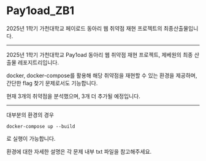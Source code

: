 # Pay1oad_ZB1
2025년 1학기 가천대학교 페이로드 동아리 웹 취약점 재현 프로젝트의 최종산출물입니다.


---


2025년 1학기 가천대학교 Pay1oad 동아리 웹 취약점 재현 프로젝트, 제베원의 최종 산출물 레포지트리입니다.

docker, docker-compose를 활용해 해당 취약점을 재현할 수 있는 환경을 제공하며,
간단한 flag 찾기 문제로서도 기능합니다.

현재 3개의 취약점을 분석했으며, 3개 더 추가될 예정입니다.

---

대부분의 환경의 경우
```
docker-compose up --build
```
로 실행이 가능합니다.

환경에 대한 자세한 설명은 각 문제 내부 txt 파일을 참고해주세요.
